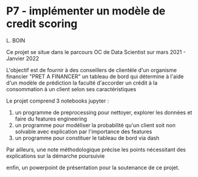 # **P7 - implémenter un modèle de credit scoring**
L. BOIN

Ce projet se situe dans le parcours OC de Data Scientist sur mars 2021 - Janvier 2022

L'objectif est de fournir à des conseillers de clientèle d'un organisme financier "PRET A FINANCER" un tableau de bord qui détermine à l'aide d'un modèle de prédiction la faculté d'accorder un crédit à la consommation à un client selon ses caractéristiques

Le projet comprend 3 notebooks jupyter :
1. un programme de preprocessing pour nettoyer, explorer les données et faire du features engineering
2. un programme pour modéliser la probabilité qu'un client soit non solvable avec explication par l'importance des features
3. un programme pour constituer le tableau de bord via dash

Par ailleurs, une note méthodologique précise les points nécessitant des explications sur la démarche poursuivie

enfin, un powerpoint de présentation pour la soutenance de ce projet.

